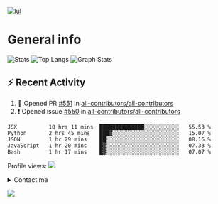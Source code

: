 
[![lul](https://readme-typing-svg.herokuapp.com?font=futura&color=15F6F7&size=30&center=true&multiline=true&width=1500&height=150&lines=Hi%2C+i'm+R%C3%A9my+%F0%9F%91%8B;I'm+a+%F0%9F%9A%80+french+developer%F0%9F%9A%80;Actually+I'm+a+second+year+Student+at+EPITECH;%E2%AC%87%EF%B8%8F+here+is+a+rapid+overview+of+my+activity+%E2%AC%87%EF%B8%8F)](https://www.youtube.com/watch?v=iik25wqIuFo)

# General info

![Stats](https://github-readme-stats.vercel.app/api?username=Waz0x&count_private=true&theme=tokyonight&hide=stars&show_icons=true)
![Top Langs](https://github-readme-stats.vercel.app/api/top-langs/?username=Waz0x&layout=compact&theme=tokyonight)
![Graph Stats](https://activity-graph.herokuapp.com/graph?username=Waz0x&bg_color=141321&color=FF9DD9&line=FF9DD9&point=9dffc3)

## :zap: Recent Activity

<!--START_SECTION:activity-->
1. 💪 Opened PR [#551](https://github.com/all-contributors/all-contributors/pull/551) in [all-contributors/all-contributors](https://github.com/all-contributors/all-contributors)
2. ❗️ Opened issue [#550](https://github.com/all-contributors/all-contributors/issues/550) in [all-contributors/all-contributors](https://github.com/all-contributors/all-contributors)
<!--END_SECTION:activity-->

<!--START_SECTION:waka-->
```text
JSX          10 hrs 11 mins  ██████████████░░░░░░░░░░░   55.53 % 
Python       2 hrs 45 mins   ███▓░░░░░░░░░░░░░░░░░░░░░   15.07 % 
JSON         1 hr 29 mins    ██░░░░░░░░░░░░░░░░░░░░░░░   08.16 % 
JavaScript   1 hr 20 mins    █▓░░░░░░░░░░░░░░░░░░░░░░░   07.33 % 
Bash         1 hr 17 mins    █▓░░░░░░░░░░░░░░░░░░░░░░░   07.07 % 
```
<!--END_SECTION:waka-->

Profile views: 
![](https://komarev.com/ghpvc/?username=Waz0x&color=ff69b4)

<details><summary>Contact me</summary>
  <p align="center">
    <a href="mailto:remy.noulin@epitech.eu"><img src="https://img.icons8.com/color/96/000000/ms-outlook.png" alt="email"/></a>
    <a href="https://www.linkedin.com/in/remynoulin/"><img src="https://img.icons8.com/color/96/000000/linkedin.png" alt="linkedin"/></a>
    <a href="https://stackoverflow.com/users/15754672/r%c3%a9my-noulin"><img src="https://img.icons8.com/color/96/000000/stackoverflow.png" alt="stackoverflow"/></a>
    <a href="https://hub.docker.com/u/waz0x"><img src="https://img.icons8.com/color/96/000000/docker.png" alt="docker"/></a>
    <a href="https://discord.com/users/606758395583922176"><img src="https://img.icons8.com/color/96/000000/discord-logo.png" alt="discord"/></a>
  </p>
</details>


![](https://hit.yhype.me/github/profile?user_id=72010287)
